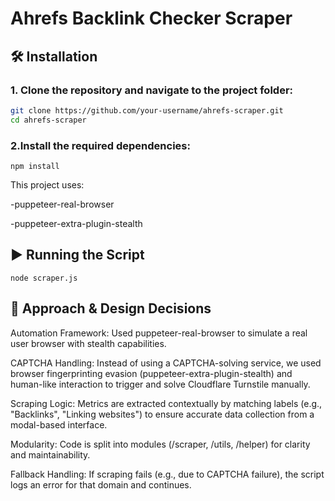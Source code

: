 # Ahrefs Backlink Checker Scraper

## 🛠️ Installation

### 1. Clone the repository and navigate to the project folder:

```bash
git clone https://github.com/your-username/ahrefs-scraper.git
cd ahrefs-scraper
```
### 2.Install the required dependencies:
```
npm install
```
This project uses:

-puppeteer-real-browser

-puppeteer-extra-plugin-stealth

## ▶️ Running the Script
```
node scraper.js
```
## 🧠 Approach & Design Decisions
Automation Framework: Used puppeteer-real-browser to simulate a real user browser with stealth capabilities.

CAPTCHA Handling: Instead of using a CAPTCHA-solving service, we used browser fingerprinting evasion (puppeteer-extra-plugin-stealth) and human-like interaction to trigger and solve Cloudflare Turnstile manually.

Scraping Logic: Metrics are extracted contextually by matching labels (e.g., "Backlinks", "Linking websites") to ensure accurate data collection from a modal-based interface.

Modularity: Code is split into modules (/scraper, /utils, /helper) for clarity and maintainability.

Fallback Handling: If scraping fails (e.g., due to CAPTCHA failure), the script logs an error for that domain and continues.



